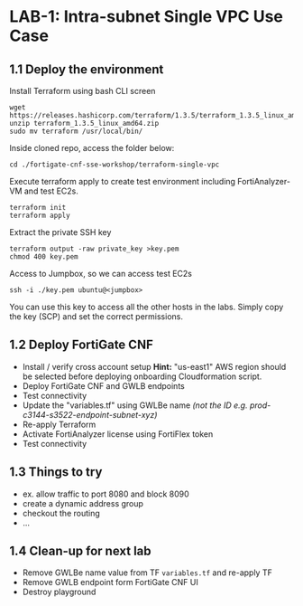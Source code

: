 # LAB-1: Intra-subnet Single VPC Use Case

## 1.1 Deploy the environment

Install Terraform using bash CLI screen

```
wget https://releases.hashicorp.com/terraform/1.3.5/terraform_1.3.5_linux_amd64.zip
unzip terraform_1.3.5_linux_amd64.zip
sudo mv terraform /usr/local/bin/
```


Inside cloned repo, access the folder below:

```
cd ./fortigate-cnf-sse-workshop/terraform-single-vpc
```

Execute terraform apply to create test environment including FortiAnalyzer-VM and test EC2s.

```
terraform init
terraform apply
```
Extract the private SSH key
```
terraform output -raw private_key >key.pem
chmod 400 key.pem
```
Access to Jumpbox, so we can access test EC2s
```
ssh -i ./key.pem ubuntu@<jumpbox>
```
You can use this key to access all the other hosts in the labs. Simply copy the key (SCP) and set the correct permissions.

## 1.2 Deploy FortiGate CNF

- Install / verify cross account setup
  **Hint:** "us-east1" AWS region should be selected before deploying onboarding Cloudformation script.
- Deploy FortiGate CNF and GWLB endpoints
- Test connectivity
- Update the "variables.tf" using GWLBe name *(not the ID e.g. prod-c3144-s3522-endpoint-subnet-xyz)*
- Re-apply Terraform
- Activate FortiAnalyzer license using FortiFlex token 
- Test connectivity

## 1.3 Things to try
- ex. allow traffic to port 8080 and block 8090
- create a dynamic address group
- checkout the routing
- ...

## 1.4 Clean-up for next lab
- Remove GWLBe name value from TF `variables.tf` and re-apply TF
- Remove GWLB endpoint form FortiGate CNF UI
- Destroy playground
